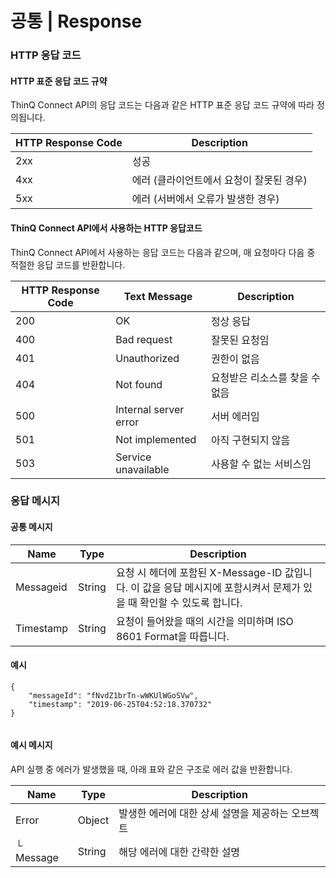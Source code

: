 # 공통 | Response

### HTTP 응답 코드

#### HTTP 표준 응답 코드 규약

ThinQ Connect API의 응답 코드는 다음과 같은 HTTP 표준 응답 코드 규약에 따라 정의됩니다.

| HTTP Response Code | Description             |
| ------------------ | ----------------------- |
| 2xx                | 성공                      |
| 4xx                | 에러 (클라이언트에서 요청이 잘못된 경우) |
| 5xx                | 에러 (서버에서 오류가 발생한 경우)    |

#### ThinQ Connect API에서 사용하는 HTTP 응답코드

ThinQ Connect API에서 사용하는 응답 코드는 다음과 같으며, 매 요청마다 다음 중 적절한 응답 코드를 반환합니다.

| HTTP Response Code | Text Message          | Description       |
| ------------------ | --------------------- | ----------------- |
| 200                | OK                    | 정상 응답             |
| 400                | Bad request           | 잘못된 요청임           |
| 401                | Unauthorized          | 권한이 없음            |
| 404                | Not found             | 요청받은 리소스를 찾을 수 없음 |
| 500                | Internal server error | 서버 에러임            |
| 501                | Not implemented       | 아직 구현되지 않음        |
| 503                | Service unavailable   | 사용할 수 없는 서비스임     |

### 응답 메시지

#### 공통 메시지

| Name      | Type   | Description                                                                |
| --------- | ------ | -------------------------------------------------------------------------- |
| Messageid | String | 요청 시 헤더에 포함된 X-Message-ID 값입니다. 이 값을 응답 메시지에 포함시켜서 문제가 있을 때 확인할 수 있도록 합니다. |
| Timestamp | String | 요청이 들어왔을 때의 시간을 의미하며 ISO 8601 Format을 따릅니다.                                |

#### 예시

```
{
    "messageId": "fNvdZ1brTn-wWKUlWGoSVw",
    "timestamp": "2019-06-25T04:52:18.370732"
}
      
```

#### 예시 메시지

API 실행 중 에러가 발생했을 때, 아래 표와 같은 구조로 에러 값을 반환합니다.

| Name      | Type   | Description                 |
| --------- | ------ | --------------------------- |
| Error     | Object | 발생한 에러에 대한 상세 설명을 제공하는 오브젝트 |
| └ Message | String | 해당 에러에 대한 간략한 설명            |

## &#x20;<a href="#common-err" id="common-err"></a>
